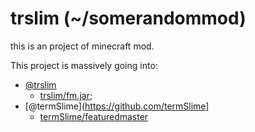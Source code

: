# trslim (~/somerandommod)

this is an project of minecraft mod.

This project is massively going into:

* [@trslim](https://github.com/trslim)
    * [trslim/fm.jar](https://github.com/trslim/fm.jar);
* [@termSlime](https://github.com/termSlime]
    * [termSlime/featuredmaster](https://github.com/termSlime/featured-master)
